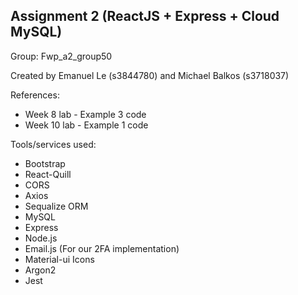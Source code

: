 Assignment 2 (ReactJS + Express + Cloud MySQL)
-----------------------------------------------
Group: Fwp_a2_group50

Created by Emanuel Le (s3844780) and Michael Balkos (s3718037)


References: 
- Week 8 lab - Example 3 code
- Week 10 lab - Example 1 code

Tools/services used:
- Bootstrap
- React-Quill
- CORS
- Axios
- Sequalize ORM
- MySQL
- Express
- Node.js
- Email.js (For our 2FA implementation)
- Material-ui Icons
- Argon2
- Jest
